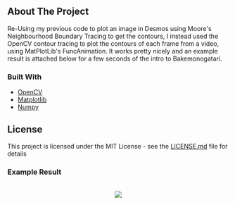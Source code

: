 <!-- ABOUT THE PROJECT -->
## About The Project

Re-Using my previous code to plot an image in Desmos using Moore's Neighbourhood Boundary Tracing to get the contours, I instead used the OpenCV contour tracing to plot the contours of each frame from a video, using MatPlotLib's FuncAnimation. It works pretty nicely and an example result is attached below for a few seconds of the intro to Bakemonogatari.

### Built With

* [OpenCV](https://opencv.org/)
* [Matplotlib](https://matplotlib.org/)
* [Numpy](https://numpy.org/)

## License

This project is licensed under the MIT License - see the [LICENSE.md](LICENSE.md) file for details

### Example Result

<p align="center">
  <br />
  <img src="https://user-images.githubusercontent.com/56905673/120880218-52f4fc80-c5e2-11eb-9fa6-a97f9021850a.gif" />
</p>

